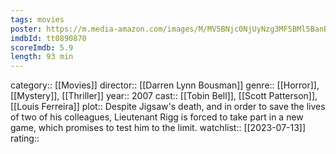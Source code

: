 ```yaml
---
tags: movies
poster: https://m.media-amazon.com/images/M/MV5BNjc0NjUyNzg3MF5BMl5BanBnXkFtZTYwODMxOTM3._V1_SX300.jpg
imdbId: tt0890870
scoreImdb: 5.9
length: 93 min
---
```


category:: [[Movies]]
director:: [[Darren Lynn Bousman]]
genre:: [[Horror]], [[Mystery]], [[Thriller]]
year:: 2007
cast:: [[Tobin Bell]], [[Scott Patterson]], [[Louis Ferreira]]
plot:: Despite Jigsaw's death, and in order to save the lives of two of his colleagues, Lieutenant Rigg is forced to take part in a new game, which promises to test him to the limit.
watchlist:: [[2023-07-13]]
rating::
